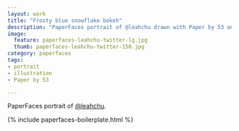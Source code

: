 ```yaml
---
layout: work
title: "Frosty blue snowflake bokeh"
description: "PaperFaces portrait of @leahchu drawn with Paper by 53 on an iPad."
image: 
  feature: paperfaces-leahchu-twitter-lg.jpg
  thumb: paperfaces-leahchu-twitter-150.jpg
category: paperfaces
tags: 
- portrait
- illustration
- Paper by 53

---
```


PaperFaces portrait of [@leahchu](http://twitter.com/leahchu).

{% include paperfaces-boilerplate.html %}